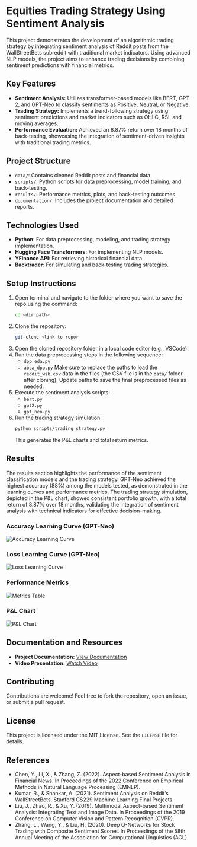 # Equities Trading Strategy Using Sentiment Analysis

This project demonstrates the development of an algorithmic trading strategy by integrating sentiment analysis of Reddit posts from the WallStreetBets subreddit with traditional market indicators. Using advanced NLP models, the project aims to enhance trading decisions by combining sentiment predictions with financial metrics.

## Key Features
- **Sentiment Analysis:** Utilizes transformer-based models like BERT, GPT-2, and GPT-Neo to classify sentiments as Positive, Neutral, or Negative.
- **Trading Strategy:** Implements a trend-following strategy using sentiment predictions and market indicators such as OHLC, RSI, and moving averages.
- **Performance Evaluation:** Achieved an 8.87% return over 18 months of back-testing, showcasing the integration of sentiment-driven insights with traditional trading metrics.

## Project Structure
- `data/`: Contains cleaned Reddit posts and financial data.
- `scripts/`: Python scripts for data preprocessing, model training, and back-testing.
- `results/`: Performance metrics, plots, and back-testing outcomes.
- `documentation/`: Includes the project documentation and detailed reports.

## Technologies Used
- **Python**: For data preprocessing, modeling, and trading strategy implementation.
- **Hugging Face Transformers**: For implementing NLP models.
- **YFinance API**: For retrieving historical financial data.
- **Backtrader**: For simulating and back-testing trading strategies.

## Setup Instructions
1. Open terminal and navigate to the folder where you want to save the repo using the command:
   ```bash
   cd <dir path>
   ```
2. Clone the repository:
   ```bash
   git clone <link to repo>
   ```
3. Open the cloned repository folder in a local code editor (e.g., VSCode).
4. Run the data preprocessing steps in the following sequence:
   - `dpp_eda.py`
   - `absa_dpp.py`
   Make sure to replace the paths to load the `reddit_wsb.csv` data in the files (the CSV file is in the `data/` folder after cloning). Update paths to save the final preprocessed files as needed.
5. Execute the sentiment analysis scripts:
   - `bert.py`
   - `gpt2.py`
   - `gpt_neo.py`
6. Run the trading strategy simulation:
   ```bash
   python scripts/trading_strategy.py
   ```
   This generates the P&L charts and total return metrics.

## Results

The results section highlights the performance of the sentiment classification models and the trading strategy. GPT-Neo achieved the highest accuracy (88%) among the models tested, as demonstrated in the learning curves and performance metrics. The trading strategy simulation, depicted in the P&L chart, showed consistent portfolio growth, with a total return of 8.87% over 18 months, validating the integration of sentiment analysis with technical indicators for effective decision-making.

### Accuracy Learning Curve (GPT-Neo)
![Accuracy Learning Curve](https://raw.githubusercontent.com/pramothguhan/Equities-Trading-Strategy-Using-Sentiment-Analysis/main/results/Accuracy%20Learning%20Curve%20GPT%20Neo.jpg)

### Loss Learning Curve (GPT-Neo)
![Loss Learning Curve](https://raw.githubusercontent.com/pramothguhan/Equities-Trading-Strategy-Using-Sentiment-Analysis/main/results/Loss%20Learning%20Curve%20GPT%20Neo.jpg)

### Performance Metrics
![Metrics Table](https://raw.githubusercontent.com/pramothguhan/Equities-Trading-Strategy-Using-Sentiment-Analysis/main/results/Metrics%20Table.jpg)

### P&L Chart
![P&L Chart](https://raw.githubusercontent.com/pramothguhan/Equities-Trading-Strategy-Using-Sentiment-Analysis/main/results/P&L%20Chart.jpg)

## Documentation and Resources
- **Project Documentation:** [View Documentation](./documentation/project_report.pdf)
- **Video Presentation:** [Watch Video](./documentation/Presentation_Video.mp4)

## Contributing
Contributions are welcome! Feel free to fork the repository, open an issue, or submit a pull request.

## License
This project is licensed under the MIT License. See the `LICENSE` file for details.

## References
- Chen, Y., Li, X., & Zhang, Z. (2022). Aspect-based Sentiment Analysis in Financial News. In Proceedings of the 2022 Conference on Empirical Methods in Natural Language Processing (EMNLP).
- Kumar, R., & Shankar, A. (2021). Sentiment Analysis on Reddit’s WallStreetBets. Stanford CS229 Machine Learning Final Projects.
- Liu, J., Zhao, R., & Xu, Y. (2019). Multimodal Aspect-based Sentiment Analysis: Integrating Text and Image Data. In Proceedings of the 2019 Conference on Computer Vision and Pattern Recognition (CVPR).
- Zhang, L., Wang, Y., & Liu, H. (2020). Deep Q-Networks for Stock Trading with Composite Sentiment Scores. In Proceedings of the 58th Annual Meeting of the Association for Computational Linguistics (ACL).

